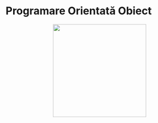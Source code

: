 # Programare Orientată Obiect


<div id="header" align="center">
  <img src="https://media.giphy.com/media/765ccrAiB0g9z6EApL/giphy.gif" width="250"/>
</div>
